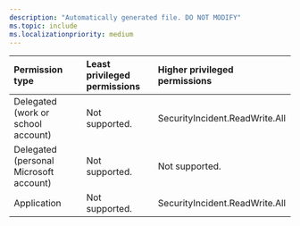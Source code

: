 ```yaml
---
description: "Automatically generated file. DO NOT MODIFY"
ms.topic: include
ms.localizationpriority: medium
---
```


|Permission type|Least privileged permissions|Higher privileged permissions|
|:---|:---|:---|
|Delegated (work or school account)|Not supported.|SecurityIncident.ReadWrite.All|
|Delegated (personal Microsoft account)|Not supported.|Not supported.|
|Application|Not supported.|SecurityIncident.ReadWrite.All|

